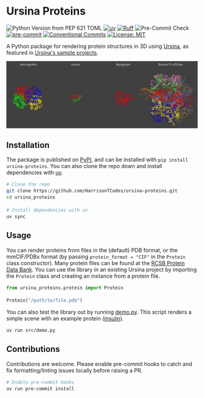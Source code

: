 # Ursina Proteins

![Python Version from PEP 621 TOML](https://img.shields.io/python/required-version-toml?tomlFilePath=https%3A%2F%2Fraw.githubusercontent.com%2FHarrisonTCodes%2Fursina-proteins%2Frefs%2Fheads%2Fmain%2Fpyproject.toml)
[![uv](https://img.shields.io/endpoint?url=https://raw.githubusercontent.com/astral-sh/uv/main/assets/badge/v0.json)](https://github.com/astral-sh/uv)
[![Ruff](https://img.shields.io/endpoint?url=https://raw.githubusercontent.com/astral-sh/ruff/main/assets/badge/v2.json)](https://github.com/astral-sh/ruff)
![Pre-Commit Check](https://github.com/HarrisonTCodes/ursina-proteins/actions/workflows/pre-commit.yaml/badge.svg)
[![pre-commit](https://img.shields.io/badge/pre--commit-enabled-brightgreen?logo=pre-commit)](https://pre-commit.com/)
[![Conventional Commits](https://img.shields.io/badge/Conventional%20Commits-1.0.0-%23FE5196?logo=conventionalcommits&logoColor=white)](https://conventionalcommits.org)
[![License: MIT](https://img.shields.io/badge/License-MIT-blue.svg)](LICENSE)

A Python package for rendering protein structures in 3D using [Ursina](https://www.ursinaengine.org/), as featured in [Ursina's sample projects](https://www.ursinaengine.org/samples.html).

![Example proteins](./assets/example.png)

## Installation
The package is published on [PyPI](https://pypi.org/project/ursina-proteins/), and can be installed with `pip install ursina-proteins`.
You can also clone the repo down and install dependencies with [uv](https://docs.astral.sh/uv/).
```bash
# Clone the repo
git clone https://github.com/HarrisonTCodes/ursina-proteins.git
cd ursina_proteins

# Install dependencies with uv
uv sync
```

## Usage
You can render proteins from files in the (default) PDB format, or the mmCIF/PDBx format (by passing `protein_format = "CIF"` in the `Protein` class constructor). Many protein files can be found at the [RCSB Protein Data Bank](https://www.rcsb.org/).
You can use the library in an existing Ursina project by importing the `Protein` class and creating an instance from a protein file.
```python
from ursina_proteins.protein import Protein

Protein("/path/to/file.pdb")
```
You can also test the library out by running [demo.py](https://github.com/HarrisonTCodes/ursina-proteins/blob/main/src/demo.py). This script renders a simple scene with an example protein ([insulin](https://www.rcsb.org/structure/3I40)).
```bash
uv run src/demo.py
```

## Contributions
Contributions are welcome. Please enable pre-commit hooks to catch and fix formatting/linting issues locally before raising a PR.
```bash
# Enable pre-commit hooks
uv run pre-commit install
```
